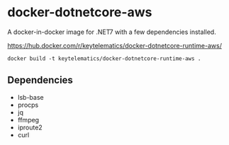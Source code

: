 # docker-dotnetcore-aws

A docker-in-docker image for .NET7 with a few dependencies installed.

<https://hub.docker.com/r/keytelematics/docker-dotnetcore-runtime-aws/>

```
docker build -t keytelematics/docker-dotnetcore-runtime-aws .
```

## Dependencies

- lsb-base
- procps
- jq
- ffmpeg
- iproute2
- curl
